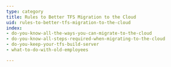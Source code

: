 ```yaml
---
type: category
title: Rules to Better TFS Migration to the Cloud
uid: rules-to-better-tfs-migration-to-the-cloud
index:
- do-you-know-all-the-ways-you-can-migrate-to-the-cloud
- do-you-know-all-steps-required-when-migrating-to-the-cloud
- do-you-keep-your-tfs-build-server
- what-to-do-with-old-employees

---
```

<p>​​<br></p>


